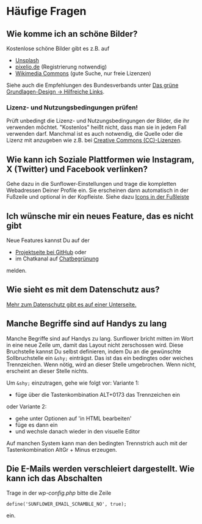 # Häufige Fragen

## Wie komme ich an schöne Bilder?

Kostenlose schöne Bilder gibt es z.B. auf

- [Unsplash](https://unsplash.com)
- [pixelio.de](https://www.pixelio.de/) (Registrierung notwendig)
- [Wikimedia Commons](https://commons.wikimedia.org/w/index.php?search=sonnenblumen&title=Special:MediaSearch&type=image&haslicense=unrestricted) (gute Suche, nur freie Lizenzen)

Siehe auch die Empfehlungen des Bundesverbands unter [Das grüne Grundlagen-Design -> Hilfreiche Links](https://www.gruene.de/service/grundlagendesign-2023).

### Lizenz- und Nutzungsbedingungen prüfen!

Prüft unbedingt die Lizenz- und Nutzungsbedingungen der Bilder, die ihr verwenden möchtet. "Kostenlos" heißt nicht, dass man sie in jedem Fall verwenden darf. Manchmal ist es auch notwendig, die Quelle oder die Lizenz mit anzugeben wie z.B. bei [Creative Commons (CC)-Lizenzen](https://de.creativecommons.net/was-ist-cc/).

## Wie kann ich Soziale Plattformen wie Instagram, X (Twitter) und Facebook verlinken?
Gehe dazu in die Sunflower-Einstellungen und trage die kompletten Webadressen Deiner Profile ein.
Sie erscheinen dann automatisch in der Fußzeile und optional in der Kopfleiste. Siehe dazu [Icons in der Fußleiste](/setup/#teile-in-sozialen-medien)

## Ich wünsche mir ein neues Feature, das es nicht gibt
Neue Features kannst Du auf der

* [Projektseite bei GitHub](https://github.com/verdigado/sunflower/issues) oder
* im Chatkanal auf [Chatbegrünung](https://chatbegruenung.de/channel/sunflower-wordpress)

melden.

## Wie sieht es mit dem Datenschutz aus?
[Mehr zum Datenschutz gibt es auf einer Unterseite.](privacy.md)

## Manche Begriffe sind auf Handys zu lang
Manche Begriffe sind auf Handys zu lang. Sunflower bricht mitten im Wort in eine neue Zeile um, damit das Layout nicht zerschossen wird. Diese Bruchstelle kannst Du selbst definieren, indem Du an die gewünschte Sollbruchstelle ein `&shy;` einträgst. Das ist das ein bedingtes oder weiches Trennzeichen. Wenn nötig, wird an dieser Stelle umgebrochen. Wenn nicht, erscheint an dieser Stelle nichts.

Um `&shy;` einzutragen, gehe wie folgt vor:
Variante 1:

- füge über die Tastenkombination ALT+0173 das Trennzeichen ein

oder Variante 2:

- gehe unter Optionen auf 'in HTML bearbeiten'
- füge es dann ein
- und wechsle danach wieder in den visuelle Editor


Auf manchen System kann man den bedingten Trennstrich auch mit der Tastenkombination AltGr + Minus erzeugen.

## Die E-Mails werden verschleiert dargestellt. Wie kann ich das Abschalten
Trage in der *wp-config.php* bitte die Zeile

``define('SUNFLOWER_EMAIL_SCRAMBLE_NO', true);``

ein.
